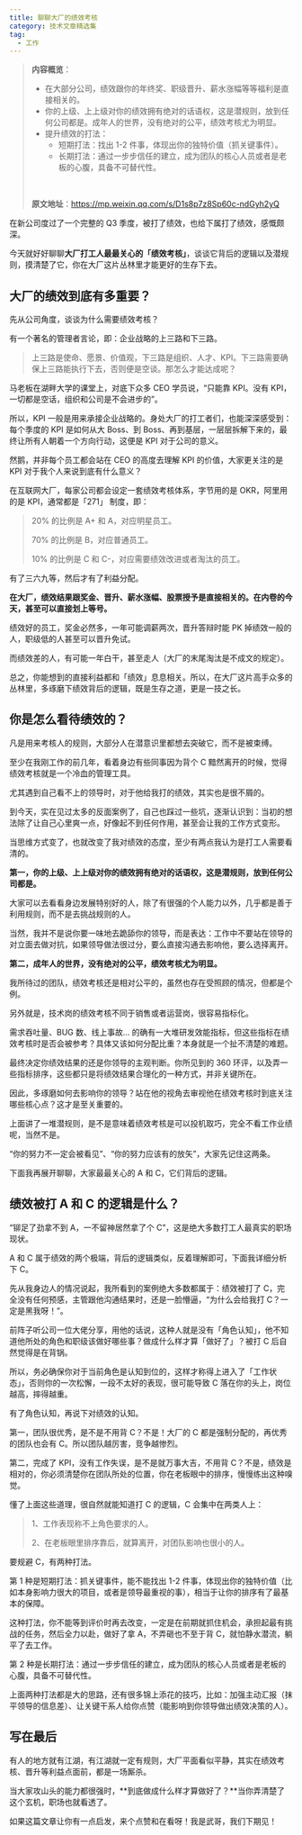```yaml
---
title: 聊聊大厂的绩效考核
category: 技术文章精选集
tag:
  - 工作
---
```


> **内容概览**：
>
> - 在大部分公司，绩效跟你的年终奖、职级晋升、薪水涨幅等等福利是直接相关的。
> - 你的上级、上上级对你的绩效拥有绝对的话语权，这是潜规则，放到任何公司都是。成年人的世界，没有绝对的公平，绩效考核尤为明显。
> - 提升绩效的打法：
>   - 短期打法：找出 1-2 件事，体现出你的独特价值（抓关键事件）。
>   - 长期打法：通过一步步信任的建立，成为团队的核心人员或者是老板的心腹，具备不可替代性。
>
> <br/>
>
> **原文地址**：https://mp.weixin.qq.com/s/D1s8p7z8Sp60c-ndGyh2yQ

在新公司度过了一个完整的 Q3 季度，被打了绩效，也给下属打了绩效，感慨颇深。

今天就好好聊聊**大厂打工人最最关心的「绩效考核」**，谈谈它背后的逻辑以及潜规则，摸清楚了它，你在大厂这片丛林里才能更好的生存下去。

## 大厂的绩效到底有多重要？

先从公司角度，谈谈为什么需要绩效考核？

有一个著名的管理者言论，即：企业战略的上三路和下三路。

> 上三路是使命、愿景、价值观，下三路是组织、人才、KPI。下三路需要确保上三路能执行下去，否则便是空谈。那怎么才能达成呢？

马老板在湖畔大学的课堂上，对底下众多 CEO 学员说，“只能靠 KPI。没有 KPI，一切都是空话，组织和公司是不会进步的”。

所以，KPI 一般是用来承接企业战略的。身处大厂的打工者们，也能深深感受到：每个季度的 KPI 是如何从大 Boss、到 Boss、再到基层，一层层拆解下来的，最终让所有人朝着一个方向行动，这便是 KPI 对于公司的意义。

然鹅，并非每个员工都会站在 CEO 的高度去理解 KPI 的价值，大家更关注的是 KPI 对于我个人来说到底有什么意义？

在互联网大厂，每家公司都会设定一套绩效考核体系，字节用的是 OKR，阿里用的是 KPI，通常都是「271」 制度，即：

> 20% 的比例是 A+ 和 A，对应明星员工。
>
> 70% 的比例是 B，对应普通员工。
>
> 10% 的比例是 C 和 C-，对应需要绩效改进或者淘汰的员工。

有了三六九等，然后才有了利益分配。

**在大厂，绩效结果跟奖金、晋升、薪水涨幅、股票授予是直接相关的。在内卷的今天，甚至可以直接划上等号。**

绩效好的员工，奖金必然多，一年可能调薪两次，晋升答辩时能 PK 掉绩效一般的人，职级低的人甚至可以晋升免试。

而绩效差的人，有可能一年白干，甚至走人（大厂的末尾淘汰是不成文的规定）。

总之，你能想到的直接利益都和「绩效」息息相关。所以，在大厂这片高手众多的丛林里，多琢磨下绩效背后的逻辑，既是生存之道，更是一技之长。

## 你是怎么看待绩效的？

凡是用来考核人的规则，大部分人在潜意识里都想去突破它，而不是被束缚。

至少在我刚工作的前几年，看着身边有些同事因为背个 C 黯然离开的时候，觉得绩效考核就是一个冷血的管理工具。

尤其遇到自己看不上的领导时，对于他给我打的绩效，其实也是很不屑的。

到今天，实在见过太多的反面案例了，自己也踩过一些坑，逐渐认识到：当初的想法除了让自己心里爽一点，好像起不到任何作用，甚至会让我的工作方式变形。

当思维方式变了，也就改变了我对绩效的态度，至少有两点我认为是打工人需要看清的。

**第一，你的上级、上上级对你的绩效拥有绝对的话语权，这是潜规则，放到任何公司都是。**

大家可以去看看身边发展特别好的人，除了有很强的个人能力以外，几乎都是善于利用规则，而不是去挑战规则的人。

当然，我并不是说你要一味地去跪舔你的领导，而是表达：工作中不要站在领导的对立面去做对抗，如果领导做法很过分，要么直接沟通去影响他，要么选择离开。

**第二，成年人的世界，没有绝对的公平，绩效考核尤为明显。**

我所待过的团队，绩效考核还是相对公平的，虽然也存在受照顾的情况，但都是个例。

另外就是，技术岗的绩效考核不同于销售或者运营岗，很容易指标化。

需求吞吐量、BUG 数、线上事故... 的确有一大堆研发效能指标，但这些指标在绩效考核时是否会被参考？具体又该如何分配比重？本身就是一个扯不清楚的难题。

最终决定你绩效结果的还是你领导的主观判断。你所见到的 360 环评，以及弄一些指标排序，这些都只是将绩效结果合理化的一种方式，并非关键所在。

因此，多琢磨如何去影响你的领导？站在他的视角去审视他在绩效考核时到底关注哪些核心点？这才是至关重要的。

上面讲了一堆潜规则，是不是意味着绩效考核是可以投机取巧，完全不看工作业绩呢，当然不是。

“你的努力不一定会被看见”、“你的努力应该有的放矢”，大家先记住这两条。

下面我再展开聊聊，大家最最关心的 A 和 C，它们背后的逻辑。

## 绩效被打 A 和 C 的逻辑是什么？

“铆足了劲拿不到 A，一不留神居然拿了个 C”，这是绝大多数打工人最真实的职场现状。

A 和 C 属于绩效的两个极端，背后的逻辑类似，反着理解即可，下面我详细分析下 C。

先从我身边人的情况说起，我所看到的案例绝大多数都属于：绩效被打了 C，完全没有任何预感，主管跟他沟通结果时，还是一脸懵逼，“为什么会给我打 C？一定是黑我呀！”。

前阵子听公司一位大佬分享，用他的话说，这种人就是没有「角色认知」，他不知道他所处的角色和职级该做好哪些事？做成什么样才算「做好了」？被打 C 后自然觉得是在背锅。

所以，务必确保你对于当前角色是认知到位的，这样才称得上进入了「工作状态」，否则你的一次松懈，一段不太好的表现，很可能导致 C 落在你的头上，岗位越高，摔得越重。

有了角色认知，再说下对绩效的认知。

第一，团队很优秀，是不是不用背 C？不是！大厂的 C 都是强制分配的，再优秀的团队也会有 C。所以团队越厉害，竞争越惨烈。

第二，完成了 KPI，没有工作失误，是不是就万事大吉，不用背 C？不是，绩效是相对的，你必须清楚你在团队所处的位置，你在老板眼中的排序，慢慢练出这种嗅觉。

懂了上面这些道理，很自然就能知道打 C 的逻辑，C 会集中在两类人上：

> 1、工作表现称不上角色要求的人。
>
> 2、在老板眼里排序靠后，就算离开，对团队影响也很小的人。

要规避 C，有两种打法。

第 1 种是短期打法：抓关键事件，能不能找出 1-2 件事，体现出你的独特价值（比如本身影响力很大的项目，或者是领导最重视的事），相当于让你的排序有了最基本的保障。

这种打法，你不能等到评价时再去改变，一定是在前期就抓住机会，承担起最有挑战的任务，然后全力以赴，做好了拿 A，不弄砸也不至于背 C，就怕静水潜流，躺平了去工作。

第 2 种是长期打法：通过一步步信任的建立，成为团队的核心人员或者是老板的心腹，具备不可替代性。

上面两种打法都是大的思路，还有很多锦上添花的技巧，比如：加强主动汇报（抹平领导的信息差）、让关键干系人给你点赞（能影响到你领导做出绩效决策的人）。

## 写在最后

有人的地方就有江湖，有江湖就一定有规则，大厂平面看似平静，其实在绩效考核、晋升等利益点面前，都是一场厮杀。

当大家攻山头的能力都很强时，**到底做成什么样才算做好了？**当你弄清楚了这个玄机，职场也就看透了。

如果这篇文章让你有一点启发，来个点赞和在看呀！我是武哥，我们下期见！

<!-- @include: @article-footer.snippet.md -->